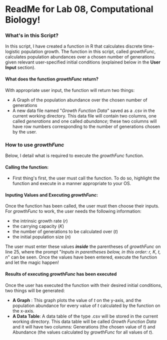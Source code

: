 ﻿# ReadMe for Lab 08, Computational Biology!

### What's in this Script?
In this script, I have created a function  in R that calculates discrete time-logistic population growth. The function in this script, called _growthFunc_, calculates population abundances over a chosen number of generations given relevant user-specified initial conditions (explained below in the **User Input** section). 

#### **What does the function _growthFunc_ return?**

With appropriate user input, the function will return two things: 
* A Graph of the population abundance over the chosen number of generations
* A new data file named "_Growth Function Data_" saved as a .csv in the current working directory. This data file will contain two columns, one called _generations_ and one called _abundance_; these two columns will have row numbers corresponding to the number of generations chosen by the user. 

### How to use _growthFunc_
Below, I detail what is required to execute the _growthFunc_ function.

#### Calling the function:
* First thing's first, the user must call the function. To do so, highlight the function and execute in a manner appropriate to your OS.

#### Inputing Values and Executing _growthFunc_:
Once the function has been called, the user must then choose their inputs. For _growthFunc_ to work, the user needs the following information:
* the intrinsic growth rate (_r_)
* the carrying capacity (_K_)
* the number of generations to be calculated over (_t_)
* the initial population size (_n_)

The user must enter these values **_inside_** the parentheses of _growthFunc_ on line 25, where the prompt "_Inputs in parentheses below, in this order: r, K, t, n_" can be seen. Once the values have been entered, execute the function and let the magic happen!

#### Results of executing _growthFunc_ has been executed
Once the user has executed the function with their desired initial conditions, two things will be generated:
* **A Graph** : This graph plots the value of _t_ on the y-axis, and the population abundance for every value of _t_ calculated by the function on the x-axis. 
*  **A Data Table**: A data table of the type .csv will be stored in the current working directory. This data table will be called _Growth Function Data_ and it will have two columns: Generations (the chosen value of _t_) and Abundance (the values calculated by _growthFunc_ for all values of _t_). 







